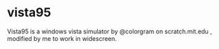 # vista95
Vista95 is a windows vista simulator by @colorgram on scratch.mit.edu , modified by me to work in widescreen. 
